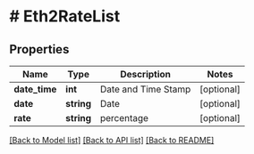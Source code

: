 # # Eth2RateList

## Properties

Name | Type | Description | Notes
------------ | ------------- | ------------- | -------------
**date_time** | **int** | Date and Time Stamp | [optional] 
**date** | **string** | Date | [optional] 
**rate** | **string** | percentage | [optional] 

[[Back to Model list]](../../README.md#documentation-for-models) [[Back to API list]](../../README.md#documentation-for-api-endpoints) [[Back to README]](../../README.md)
